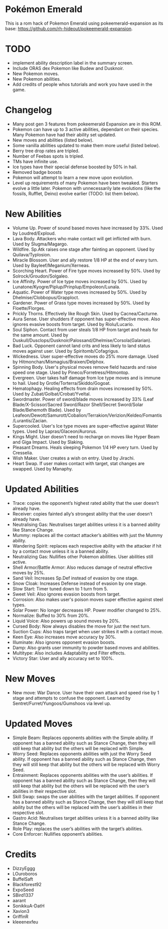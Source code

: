 # Pokémon Emerald

This is a rom hack of Pokemon Emerald using pokeemerald-expansion as its base: https://github.com/rh-hideout/pokeemerald-expansion.

# TODO

- implement ability description label in the summary screen.
- Include ORAS dex Pokemon like Budew and Dusknoir.
- New Pokemon moves.
- New Pokemon abilities.
- Add credits of people whos tutorials and work you have used in the game.

# Changelog

- Many post gen 3 features from pokeemerald Expansion are in this ROM.
- Pokemon can have up to 3 active abilities, dependant on their species. Many Pokemon have had their ability set updated.
- New moves and abilities (listed below).
- Some vanilla abilities updated to make them more useful (listed below).
- Berry tree drop rates are tripled.
- Number of Feebas spots is tripled.
- TMs have infinite use.
- Ice types have their special defense boosted by 50% in hail.
- Removed badge boosts
- Pokemon will attempt to learn a new move upon evolution.
- Level up requirements of many Pokemon have been tweaked. Starters evolve a little later. Pokemon with unnecessarily late evolutions (like the fossils, Rufflet, Deino) evolve earlier (TODO: list them below).

# New Abilities

- Volume Up. Power of sound based moves have increased by 33%. Used by Loudred/Exploud.
- Lava Body. Attackers who make contact will get inflicted with burn. Used by Slugma/Magargo.
- Wildfire. Sp.Atk raises one stage after fainting an opponent. Used by Quilava/Typlosion.
- Miracle Blossom. User and ally restore 1/8 HP at the end of every turn. Used by Bayleef/Meganium/Xerneas.
- Scorching Heart. Power of Fire type moves increased by 50%. Used by Solrock/Groudon/Solgaleo.
- Ice Affinity. Power of Ice type moves increased by 50%. Used by Lunatone/Kyogre/Piplup/Prinplup/Empoleon/Lunala.
- Aquatic. Power of Water type moves increased by 50%. Used by Dhelmise/Clobbopus/Grapploct.
- Gardener. Power of Grass type moves increased by 50%. Used by Floette/Florges.
- Prickly Thorns. Effectively like Rough Skin. Used by Cacnea/Cacturne.
- Aura Sense. User shudders if opponent has super-effective move. Also ignores evasive boosts from target. Used by Riolu/Lucario.
- Soul Siphon. Contact from user steals 1/8 HP from target and heals for the same amount. Used by Duskull/Dusclops/Dusknoir/Palossand/Dhelmise/Corsola(Galarian).
- Bad Luck. Opponent cannot land crits and less likely to land status moves against user. Used by Spiritomb/Cofagrigus.
- Wickedness. User super-effective moves do 25% more damage. Used by Hitmonchan/Mismagius/Braixen/Delphox.
- Spinning Body. User's physical moves remove field hazards and raise speed one stage. Used by Pineco/Forretress/Hitmontop.
- Evergreen. User takes half damage from Ice type moves and is immune to hail. Used by Grotle/Torterra/Skiddo/Gogoat.
- Hematophagy. Healing effects from drain moves increased by 50%. Used by Zubat/Golbat/Crobat/Yveltal.
- Swordmaster. Power of sword/blade moves increased by 33% (Leaf Blade/X-Scissor/Sacred Sword/Razor Shell/Secret Sword/Solar Blade/Behemoth Blade). Used by Leafeon/Dewott/Samurott/Cobalion/Terrakion/Verizion/Keldeo/Fomantis/Lurantis/Zacian.
- Supercooled. User's Ice type moves are super-effective against Water types. Used by Lapras/Glaceon/Aurorus.
- Kings Might. User doesn't need to recharge on moves like Hyper Beam and Giga Impact. Used by Slaking.
- Pleasant Dreams. Heals sleeping Pokemon 1/4 HP every turn. Used by Cresselia.
- Wish Maker. User creates a wish on entry. Used by Jirachi.
- Heart Swap. If user makes contact with target, stat changes are swapped. Used by Manaphy.

# Updated Abilities

- Trace: copies the opponent’s highest rated ability that the user doesn’t already have.
- Receiver: copies fainted ally’s strongest ability that the user doesn’t already have.
- Neutralising Gas: Neutralises target abilities unless it is a banned ability like Stance Change.
- Mummy: replaces all the contact attacker’s abilities with just the Mummy ability.
- Wandering Spirit: replaces each respective ability with the attacker if hit by a contact move unless it is a banned ability.
- Neutralizing Gas: Nullifies other Pokemon abilities. User abilities still active.
- Shell Armor/Battle Armor: Also reduces damage of neutral effective moves by 25%.
- Sand Veil: Increases Sp.Def instead of evasion by one stage.
- Snow Cloak: Increases Defense instead of evasion by one stage.
- Slow Start: Timer tuned down to 1 turn from 5.
- Sweet Veil: Also ignores evasion boosts from target.
- Corrosion: Also makes user's poison moves super effective against steel types.
- Solar Power: No longer decreases HP. Power modifier changed to 25%.
- Normalize: Buffed to 30% from 20%.
- Liquid Voice: Also powers up sound moves by 20%.
- Cursed Body: Now always disables the move for just the next turn.
- Suction Cups: Also traps target when user strikes it with a contact move.
- Keen Eye: Also increases move accuracy by 30%.
- Illuminate: Also ignores opponent evasion boosts.
- Damp: Also grants user immunity to powder based moves and abilities.
- Multitype: Also includes Adaptability and Filter effects.
- Victory Star: User and ally accuracy set to 100%.

# New Moves

- New move: War Dance. User have their own attack and speed rise by 1 stage and attempts to confuse the opponent. Learned by Sentret/Furret/Yungoos/Gumshoos via level up.

# Updated Moves

- Simple Beam: Replaces opponents abilities with the Simple ability. If opponent has a banned ability such as Stance Change, then they will still keep that ability but the others will be replaced with Simple.
- Worry Seed: Replaces opponents abilities with just the Worry Seed ability. If opponent has a banned ability such as Stance Change, then they will still keep that ability but the others will be replaced with Worry Seed.
- Entrainment: Replaces opponents abilities with the user’s abilities. If opponent has a banned ability such as Stance Change, then they will still keep that ability but the others will be replaced with the user’s abilities in their respective slot.
- Skill Swap: swaps the user abilities with the target abilities.  If opponent has a banned ability such as Stance Change, then they will still keep that ability but the others will be replaced with the user’s abilities in their respective slot.
- Gastro Acid: Neutralises target abilities unless it is a banned ability like Stance Change.
- Role Play: replaces the user’s abilities with the target’s abilities.
- Core Enforcer: Nullifies opponent’s abilities.

# Credits

- DizzyEggg
- LOuroboros
- BuffelSaft
- Blackforest92
- ExpoSeed
- SBird1337
- aarant
- SonikkuA-DatH
- Xavion3
- GriffinR
- kleeenexfeu
